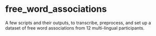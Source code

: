 # free_word_associations
A few scripts and their outputs, to transcribe, preprocess, and set up a dataset of free word associations from 12 multi-lingual participants.
